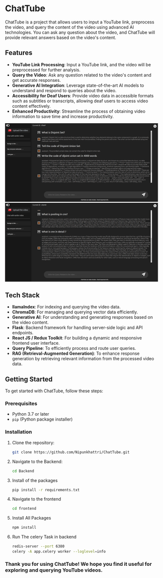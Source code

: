 # ChatTube

ChatTube is a project that allows users to input a YouTube link, preprocess the video, and query the content of the video using advanced AI technologies. You can ask any question about the video, and ChatTube will provide relevant answers based on the video's content.

## Features

- **YouTube Link Processing**: Input a YouTube link, and the video will be preprocessed for further analysis.
- **Query the Video**: Ask any question related to the video's content and get accurate responses.
- **Generative AI Integration**: Leverage state-of-the-art AI models to understand and respond to queries about the video.
- **Accessibility for Deaf Users**: Provide video data in accessible formats such as subtitles or transcripts, allowing deaf users to access video content effectively.
- **Enhanced Productivity**: Streamline the process of obtaining video information to save time and increase productivity.

![ChatTube](assests/ChatTube1.png)
![ChatTube](assests/ChatTube2.png)

## Tech Stack

- **llamaIndex**: For indexing and querying the video data.
- **ChromaDB**: For managing and querying vector data efficiently.
- **Generative AI**: For understanding and generating responses based on the video content.
- **Flask**: Backend framework for handling server-side logic and API endpoints.
- **React JS / Redux Toolkit**: For building a dynamic and responsive frontend user interface.
- **Query Pipeline**: To efficiently process and route user queries.
- **RAG (Retrieval-Augmented Generation)**: To enhance response generation by retrieving relevant information from the processed video data.

## Getting Started

To get started with ChatTube, follow these steps:

### Prerequisites

- Python 3.7 or later
- `pip` (Python package installer)

### Installation

1. Clone the repository:

   ```bash
   git clone https://github.com/Nipunkhattri/ChatTube.git

2. Navigate to the Backend:

   ```bash
   cd Backend
   
3. Install of the packages

   ```bash
   pip install -r requirements.txt
   
4. Navigate to the frontend
   ```bash
   cd frontend

5. Install All Packages
   ```bash
   npm install

6. Run The celery Task in backend
   ```bash
   redis-server --port 6380
   celery -A app.celery worker --loglevel=info

### Thank you for using ChatTube! We hope you find it useful for exploring and querying YouTube videos.
